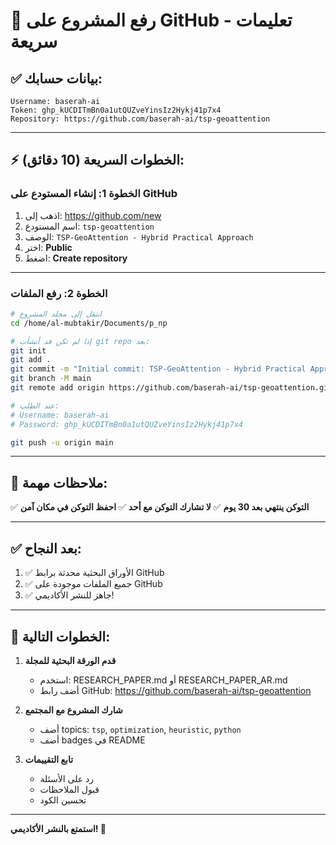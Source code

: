 # 🚀 رفع المشروع على GitHub - تعليمات سريعة

## ✅ بيانات حسابك:

```
Username: baserah-ai
Token: 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
Repository: https://github.com/baserah-ai/tsp-geoattention
```

---

## ⚡ الخطوات السريعة (10 دقائق):

### الخطوة 1: إنشاء المستودع على GitHub

1. اذهب إلى: https://github.com/new
2. اسم المستودع: `tsp-geoattention`
3. الوصف: `TSP-GeoAttention - Hybrid Practical Approach`
4. اختر: **Public**
5. اضغط: **Create repository**

---

### الخطوة 2: رفع الملفات

```bash
# انتقل إلى مجلد المشروع
cd /home/al-mubtakir/Documents/p_np

# إذا لم تكن قد أنشأت git repo بعد:
git init
git add .
git commit -m "Initial commit: TSP-GeoAttention - Hybrid Practical Approach"
git branch -M main
git remote add origin https://github.com/baserah-ai/tsp-geoattention.git

# عند الطلب:
# Username: baserah-ai
# Password: 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

git push -u origin main
```

---

## 📝 ملاحظات مهمة:

✅ **التوكن ينتهي بعد 30 يوم**
✅ **لا تشارك التوكن مع أحد**
✅ **احفظ التوكن في مكان آمن**

---

## ✅ بعد النجاح:

1. ✅ الأوراق البحثية محدثة برابط GitHub
2. ✅ جميع الملفات موجودة على GitHub
3. ✅ جاهز للنشر الأكاديمي!

---

## 🎯 الخطوات التالية:

1. **قدم الورقة البحثية للمجلة**
   - استخدم: RESEARCH_PAPER.md أو RESEARCH_PAPER_AR.md
   - أضف رابط GitHub: https://github.com/baserah-ai/tsp-geoattention

2. **شارك المشروع مع المجتمع**
   - أضف topics: `tsp`, `optimization`, `heuristic`, `python`
   - أضف badges في README

3. **تابع التقييمات**
   - رد على الأسئلة
   - قبول الملاحظات
   - تحسين الكود

---

**استمتع بالنشر الأكاديمي! 🚀**

